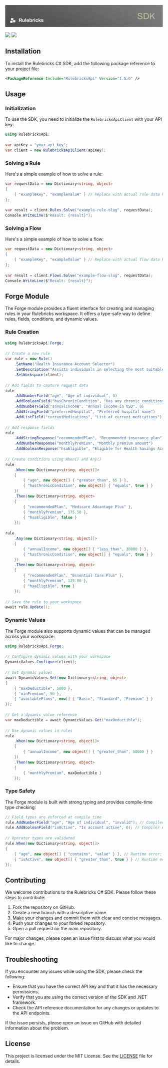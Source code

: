 ![Banner](banner.png)

<p>
    <a href="https://www.nuget.org/packages/RulebricksApi" alt="NuGet">
        <img src="https://img.shields.io/nuget/v/RulebricksApi" /></a>
    <a href="https://github.com/rulebricks/csharp-sdk" alt="License">
        <img src="https://img.shields.io/github/license/rulebricks/csharp-sdk" /></a>
</p>

## Installation

To install the Rulebricks C# SDK, add the following package reference to your project file:

```xml
<PackageReference Include="RulebricksApi" Version="1.5.0" />
```

## Usage

### Initialization

To use the SDK, you need to initialize the `RulebricksApiClient` with your API key:

```csharp
using RulebricksApi;

var apiKey = "your_api_key";
var client = new RulebricksApiClient(apiKey);
```

### Solving a Rule

Here's a simple example of how to solve a rule:

```csharp
var requestData = new Dictionary<string, object>
{
    { "exampleKey", "exampleValue" } // Replace with actual rule data keys and values
};

var result = client.Rules.Solve("example-rule-slug", requestData);
Console.WriteLine($"Result: {result}");
```

### Solving a Flow

Here's a simple example of how to solve a flow:

```csharp
var requestData = new Dictionary<string, object>
{
    { "exampleKey", "exampleValue" } // Replace with actual flow data keys and values
};

var result = client.Flows.Solve("example-flow-slug", requestData);
Console.WriteLine($"Result: {result}");
```

## Forge Module

The Forge module provides a fluent interface for creating and managing rules in your Rulebricks workspace. It offers a type-safe way to define rules, fields, conditions, and dynamic values.

### Rule Creation

```csharp
using RulebricksApi.Forge;

// Create a new rule
var rule = new Rule()
    .SetName("Health Insurance Account Selector")
    .SetDescription("Assists individuals in selecting the most suitable health insurance account option.")
    .SetWorkspace(client);

// Add fields to capture request data
rule
    .AddNumberField("age", "Age of individual", 0)
    .AddBooleanField("hasChronicCondition", "Has any chronic conditions", false)
    .AddNumberField("annualIncome", "Annual income in USD", 0)
    .AddStringField("preferredHospital", "Preferred hospital name")
    .AddListField("currentMedications", "List of current medications");

// Add response fields
rule
    .AddStringResponse("recommendedPlan", "Recommended insurance plan")
    .AddNumberResponse("monthlyPremium", "Monthly premium amount")
    .AddBooleanResponse("hsaEligible", "Eligible for Health Savings Account");

// Create conditions using When() and Any()
rule
    .When(new Dictionary<string, object[]>
    {
        { "age", new object[] { "greater_than", 65 } },
        { "hasChronicCondition", new object[] { "equals", true } }
    })
    .Then(new Dictionary<string, object>
    {
        { "recommendedPlan", "Medicare Advantage Plus" },
        { "monthlyPremium", 175.50 },
        { "hsaEligible", false }
    });

rule
    .Any(new Dictionary<string, object[]>
    {
        { "annualIncome", new object[] { "less_than", 30000 } },
        { "hasChronicCondition", new object[] { "equals", true } }
    })
    .Then(new Dictionary<string, object>
    {
        { "recommendedPlan", "Essential Care Plus" },
        { "monthlyPremium", 125.00 },
        { "hsaEligible", true }
    });

// Save the rule to your workspace
await rule.Update();
```

### Dynamic Values

The Forge module also supports dynamic values that can be managed across your workspace:

```csharp
using RulebricksApi.Forge;

// Configure dynamic values with your workspace
DynamicValues.Configure(client);

// Set dynamic values
await DynamicValues.Set(new Dictionary<string, object>
{
    { "maxDeductible", 5000 },
    { "minPremium", 50 },
    { "availablePlans", new[] { "Basic", "Standard", "Premium" } }
});

// Get a dynamic value reference
var maxDeductible = await DynamicValues.Get("maxDeductible");

// Use dynamic values in rules
rule
    .When(new Dictionary<string, object[]>
    {
        { "annualIncome", new object[] { "greater_than", 50000 } }
    })
    .Then(new Dictionary<string, object>
    {
        { "monthlyPremium", maxDeductible }
    });
```

### Type Safety

The Forge module is built with strong typing and provides compile-time type checking:

```csharp
// Field types are enforced at compile time
rule.AddNumberField("age", "Age of individual", "invalid"); // Compiler error
rule.AddBooleanField("isActive", "Is account active", 0); // Compiler error

// Operator types are validated
rule.When(new Dictionary<string, object[]>
{
    { "age", new object[] { "contains", "value" } }, // Runtime error: 'contains' not valid for number fields
    { "isActive", new object[] { "greater_than", true } } // Runtime error: 'greater_than' not valid for boolean fields
});
```

## Contributing

We welcome contributions to the Rulebricks C# SDK. Please follow these steps to contribute:

1. Fork the repository on GitHub.
2. Create a new branch with a descriptive name.
3. Make your changes and commit them with clear and concise messages.
4. Push your changes to your forked repository.
5. Open a pull request on the main repository.

For major changes, please open an issue first to discuss what you would like to change.

## Troubleshooting

If you encounter any issues while using the SDK, please check the following:

- Ensure that you have the correct API key and that it has the necessary permissions.
- Verify that you are using the correct version of the SDK and .NET framework.
- Check the API reference documentation for any changes or updates to the API endpoints.

If the issue persists, please open an issue on GitHub with detailed information about the problem.

## License

This project is licensed under the MIT License. See the [LICENSE](LICENSE) file for details.

